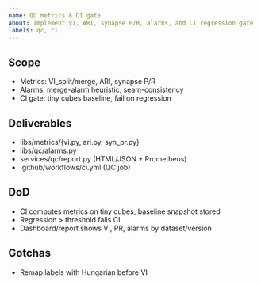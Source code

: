 ```yaml
---
name: QC metrics & CI gate
about: Implement VI, ARI, synapse P/R, alarms, and CI regression gate
labels: qc, ci
---
```


## Scope
- Metrics: VI_split/merge, ARI, synapse P/R
- Alarms: merge-alarm heuristic, seam-consistency
- CI gate: tiny cubes baseline, fail on regression

## Deliverables
- libs/metrics/{vi.py, ari.py, syn_pr.py}
- libs/qc/alarms.py
- services/qc/report.py (HTML/JSON + Prometheus)
- .github/workflows/ci.yml (QC job)

## DoD
- CI computes metrics on tiny cubes; baseline snapshot stored
- Regression > threshold fails CI
- Dashboard/report shows VI, PR, alarms by dataset/version

## Gotchas
- Remap labels with Hungarian before VI
